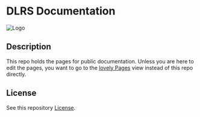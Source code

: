 # DLRS Documentation

![Logo](docs/assets/images/DLRS_New_Badge_2022.png)

## Description

This repo holds the pages for public documentation. Unless you are here to edit the pages, you want to go to the [lovely Pages](https://sfdo-community-sprints.github.io/DLRS-Documentation/) view instead of this repo directly.

## License

See this repository [License](https://github.com/SFDO-Community-Sprints/DLRS-Documentation/blob/main/LICENSE).
